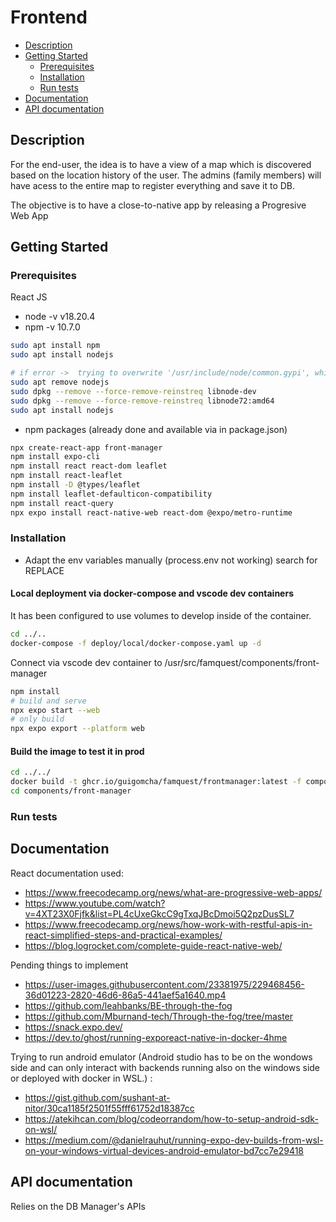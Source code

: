 # Frontend

- [Description](#description)
- [Getting Started](#getting-started)
  - [Prerequisites](#prerequisites)
  - [Installation](#installation)
  - [Run tests](#run-tests)
- [Documentation](#documentation)
- [API documentation](#api-documentation)

## Description

For the end-user, the idea is to have a view of a map which is discovered based on the location history of the user.
The admins (family members) will have acess to the entire map to register everything and save it to DB.

The objective is to have a close-to-native app by releasing a Progresive Web App

## Getting Started

### Prerequisites

React JS

- node -v v18.20.4
- npm -v 10.7.0

```bash
sudo apt install npm
sudo apt install nodejs

# if error ->  trying to overwrite '/usr/include/node/common.gypi', which is also in package libnode-dev 12.22.9~dfsg-1ubuntu3.6
sudo apt remove nodejs
sudo dpkg --remove --force-remove-reinstreq libnode-dev
sudo dpkg --remove --force-remove-reinstreq libnode72:amd64
sudo apt install nodejs
```

- npm packages (already done and available via in package.json)

```bash
npx create-react-app front-manager
npm install expo-cli
npm install react react-dom leaflet
npm install react-leaflet
npm install -D @types/leaflet
npm install leaflet-defaulticon-compatibility
npm install react-query
npx expo install react-native-web react-dom @expo/metro-runtime
```

### Installation

- Adapt the env variables manually (process.env not working) search for REPLACE

#### Local deployment via docker-compose and vscode dev containers

It has been configured to use volumes to develop inside of the container.

```bash
cd ../..
docker-compose -f deploy/local/docker-compose.yaml up -d
```

Connect via vscode dev container to /usr/src/famquest/components/front-manager

```bash
npm install 
# build and serve 
npx expo start --web
# only build
npx expo export --platform web
```

#### Build the image to test it in prod

```bash
cd ../../
docker build -t ghcr.io/guigomcha/famquest/frontmanager:latest -f components/front-manager/install/Dockerfile --progress plain  --network=host .
cd components/front-manager
```

### Run tests

## Documentation

React documentation used:

- <https://www.freecodecamp.org/news/what-are-progressive-web-apps/>
- <https://www.youtube.com/watch?v=4XT23X0Fjfk&list=PL4cUxeGkcC9gTxqJBcDmoi5Q2pzDusSL7>
- <https://www.freecodecamp.org/news/how-work-with-restful-apis-in-react-simplified-steps-and-practical-examples/>
- <https://blog.logrocket.com/complete-guide-react-native-web/>

Pending things to implement

- <https://user-images.githubusercontent.com/23381975/229468456-36d01223-2820-46d6-86a5-441aef5a1640.mp4>
- <https://github.com/leahbanks/BE-through-the-fog>
- <https://github.com/Mburnand-tech/Through-the-fog/tree/master>
- <https://snack.expo.dev/>
- <https://dev.to/ghost/running-exporeact-native-in-docker-4hme>

Trying to run android emulator (Android studio has to be on the wondows side and can only interact with backends running also on the windows side or deployed with docker in WSL.) :

- <https://gist.github.com/sushant-at-nitor/30ca1185f2501f55fff61752d18387cc>
- <https://atekihcan.com/blog/codeorrandom/how-to-setup-android-sdk-on-wsl/>
- <https://medium.com/@danielrauhut/running-expo-dev-builds-from-wsl-on-your-windows-virtual-devices-android-emulator-bd7cc7e29418>

## API documentation

Relies on the DB Manager's APIs
